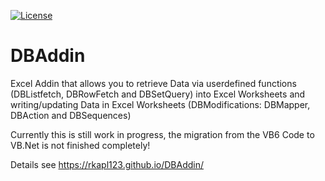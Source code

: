 [![License](https://img.shields.io/github/license/rkapl123/DBAddin.svg)](https://github.com/rkapl123/DBAddin/blob/master/LICENSE)

# DBAddin
Excel Addin that allows you to retrieve Data via userdefined functions (DBListfetch, DBRowFetch and DBSetQuery) into Excel Worksheets and writing/updating Data in Excel Worksheets (DBModifications: DBMapper, DBAction and DBSequences)

Currently this is still work in progress, the migration from the VB6 Code to VB.Net is not finished completely!

Details see https://rkapl123.github.io/DBAddin/
